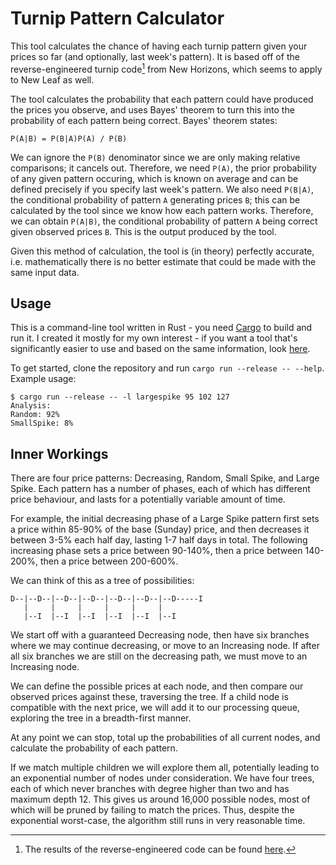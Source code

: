 # Turnip Pattern Calculator
This tool calculates the chance of having each turnip pattern given your prices so far (and optionally, last week's pattern).
It is based off of the reverse-engineered turnip code[^1] from New Horizons, which seems to apply to New Leaf as well.

The tool calculates the probability that each pattern could have produced the prices you observe, and uses Bayes' theorem to turn this into the probability of each pattern being correct.
Bayes' theorem states:
```
P(A|B) = P(B|A)P(A) / P(B)
```
We can ignore the `P(B)` denominator since we are only making relative comparisons; it cancels out.
Therefore, we need `P(A)`, the prior probability of any given pattern occuring, which is known on average and can be defined precisely if you specify last week's pattern.
We also need `P(B|A)`, the conditional probability of pattern `A` generating prices `B`; this can be calculated by the tool since we know how each pattern works.
Therefore, we can obtain `P(A|B)`, the conditional probability of pattern `A` being correct given observed prices `B`.
This is the output produced by the tool.

Given this method of calculation, the tool is (in theory) perfectly accurate, i.e. mathematically there is no better estimate that could be made with the same input data.

[^1]: The results of the reverse-engineered code can be found [here](https://docs.google.com/document/d/1bSVNpOnH_dKxkAGr718-iqh8s8Z0qQ54L-0mD-lbrXo/edit).

## Usage
This is a command-line tool written in Rust - you need [Cargo](https://www.rust-lang.org/learn/get-started) to build and run it.
I created it mostly for my own interest - if you want a tool that's significantly easier to use and based on the same information, look [here](https://turnipprophet.io/).

To get started, clone the repository and run `cargo run --release -- --help`.
Example usage:
```
$ cargo run --release -- -l largespike 95 102 127
Analysis:
Random: 92%
SmallSpike: 8%
```

## Inner Workings
There are four price patterns: Decreasing, Random, Small Spike, and Large Spike.
Each pattern has a number of phases, each of which has different price behaviour, and lasts for a potentially variable amount of time.

For example, the initial decreasing phase of a Large Spike pattern first sets a price within 85-90% of the base (Sunday) price, and then decreases it between 3-5% each half day, lasting 1-7 half days in total.
The following increasing phase sets a price between 90-140%, then a price between 140-200%, then a price between 200-600%.

We can think of this as a tree of possibilities:
```
D--|--D--|--D--|--D--|--D--|--D--|--D-----I
   |     |     |     |     |     |
   |--I  |--I  |--I  |--I  |--I  |--I
```

We start off with a guaranteed Decreasing node, then have six branches where we may continue decreasing, or move to an Increasing node.
If after all six branches we are still on the decreasing path, we must move to an Increasing node.

We can define the possible prices at each node, and then compare our observed prices against these, traversing the tree.
If a child node is compatible with the next price, we will add it to our processing queue, exploring the tree in a breadth-first manner.

At any point we can stop, total up the probabilities of all current nodes, and calculate the probability of each pattern.

If we match multiple children we will explore them all, potentially leading to an exponential number of nodes under consideration.
We have four trees, each of which never branches with degree higher than two and has maximum depth 12.
This gives us around 16,000 possible nodes, most of which will be pruned by failing to match the prices.
Thus, despite the exponential worst-case, the algorithm still runs in very reasonable time. 
